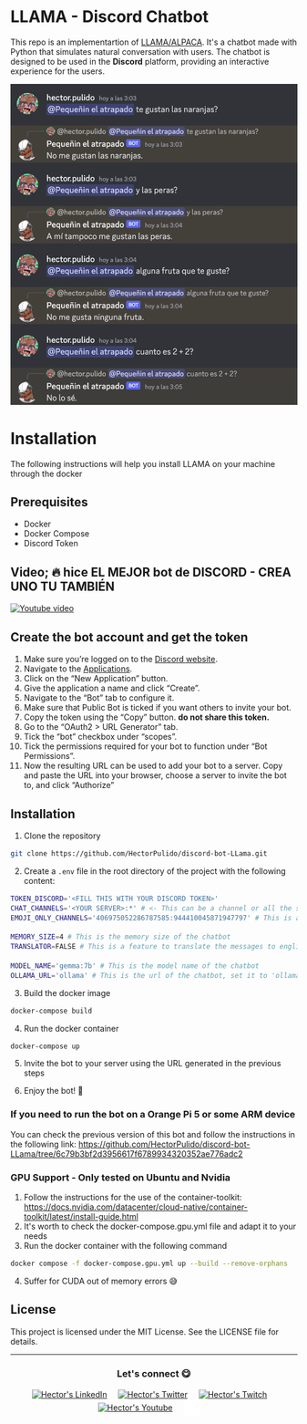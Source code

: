 # LLAMA - Discord Chatbot
This repo is an implementartion of [LLAMA/ALPACA](https://github.com/tloen/alpaca-lora/). It's a chatbot made with Python that simulates natural conversation with users. The chatbot is designed to be used in the **Discord** platform, providing an interactive experience for the users.

![image demo of the game](/img/example.png)<br/>

# Installation
The following instructions will help you install LLAMA on your machine through the docker

## Prerequisites
- Docker
- Docker Compose
- Discord Token

## Video; 🔥 hice EL MEJOR bot de DISCORD - CREA UNO TU TAMBIÉN
[![Youtube video](https://img.youtube.com/vi/D8Z4XIi3H6U/0.jpg)](https://www.youtube.com/watch?v=D8Z4XIi3H6U)<br/>


## Create the bot account and get the token
1. Make sure you’re logged on to the [Discord website](https://discord.com/).
2. Navigate to the [Applications](https://discord.com/developers/applications).
3. Click on the “New Application” button.
4. Give the application a name and click “Create”.
5. Navigate to the “Bot” tab to configure it.
6. Make sure that Public Bot is ticked if you want others to invite your bot.
7. Copy the token using the “Copy” button. **do not share this token.**
8. Go to the “OAuth2 > URL Generator” tab.
9. Tick the “bot” checkbox under “scopes”.
10. Tick the permissions required for your bot to function under “Bot Permissions”.
11. Now the resulting URL can be used to add your bot to a server. Copy and paste the URL into your browser, choose a server to invite the bot to, and click “Authorize”


## Installation
1. Clone the repository
```bash
git clone https://github.com/HectorPulido/discord-bot-LLama.git
```

2. Create a `.env` file in the root directory of the project with the following content:
```bash
TOKEN_DISCORD='<FILL THIS WITH YOUR DISCORD TOKEN>'
CHAT_CHANNELS='<YOUR SERVER>:*' # <- This can be a channel or all the server
EMOJI_ONLY_CHANNELS='406975052286787585:944410045871947797' # This is a feature to only allow emojis in some channels

MEMORY_SIZE=4 # This is the memory size of the chatbot
TRANSLATOR=FALSE # This is a feature to translate the messages to english (if your server is in spanish)

MODEL_NAME='gemma:7b' # This is the model name of the chatbot
OLLAMA_URL='ollama' # This is the url of the chatbot, set it to 'ollama' if you are using the docker-compose file
```

3. Build the docker image
```bash
docker-compose build
```

4. Run the docker container
```bash
docker-compose up
```

5. Invite the bot to your server using the URL generated in the previous steps

6. Enjoy the bot! :tada:

### If you need to run the bot on a Orange Pi 5 or some ARM device 
You can check the previous version of this bot and follow the instructions in the following link:
https://github.com/HectorPulido/discord-bot-LLama/tree/6c79b3bf2d3956617f6789934320352ae776adc2

### GPU Support - Only tested on Ubuntu and Nvidia
1. Follow the instructions for the use of the container-toolkit: https://docs.nvidia.com/datacenter/cloud-native/container-toolkit/latest/install-guide.html
2. It's worth to check the docker-compose.gpu.yml file and adapt it to your needs
3. Run the docker container with the following command
```bash
docker compose -f docker-compose.gpu.yml up --build --remove-orphans
```
4. Suffer for CUDA out of memory errors :sweat_smile:

## License
This project is licensed under the MIT License. See the LICENSE file for details.
<hr>

<div align="center">
<h3 align="center">Let's connect 😋</h3>
</div>
<p align="center">
<a href="https://www.linkedin.com/in/hector-pulido-17547369/" target="blank">
<img align="center" width="30px" alt="Hector's LinkedIn" src="https://www.vectorlogo.zone/logos/linkedin/linkedin-icon.svg"/></a> &nbsp; &nbsp;
<a href="https://twitter.com/Hector_Pulido_" target="blank">
<img align="center" width="30px" alt="Hector's Twitter" src="https://www.vectorlogo.zone/logos/twitter/twitter-official.svg"/></a> &nbsp; &nbsp;
<a href="https://www.twitch.tv/hector_pulido_" target="blank">
<img align="center" width="30px" alt="Hector's Twitch" src="https://www.vectorlogo.zone/logos/twitch/twitch-icon.svg"/></a> &nbsp; &nbsp;
<a href="https://www.youtube.com/channel/UCS_iMeH0P0nsIDPvBaJckOw" target="blank">
<img align="center" width="30px" alt="Hector's Youtube" src="https://www.vectorlogo.zone/logos/youtube/youtube-icon.svg"/></a> &nbsp; &nbsp;
<a href="https://pequesoft.net/" target="blank">
<img align="center" width="30px" alt="Pequesoft website" src="https://github.com/HectorPulido/HectorPulido/blob/master/img/pequesoft-favicon.png?raw=true"/></a> &nbsp; &nbsp;

